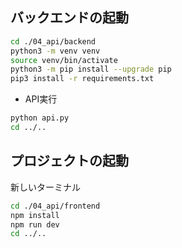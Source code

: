 ## バックエンドの起動

```sh
cd ./04_api/backend
python3 -m venv venv
source venv/bin/activate
python3 -m pip install --upgrade pip
pip3 install -r requirements.txt
```

* API実行

```sh
python api.py
cd ../..
```

## プロジェクトの起動

新しいターミナル

```sh
cd ./04_api/frontend
npm install
npm run dev
cd ../..
```
